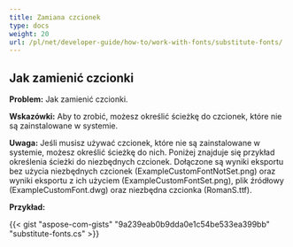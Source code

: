 ```yaml
---
title: Zamiana czcionek
type: docs
weight: 20
url: /pl/net/developer-guide/how-to/work-with-fonts/substitute-fonts/
---
```



## **Jak zamienić czcionki**

**Problem:** Jak zamienić czcionki.

**Wskazówki:** Aby to zrobić, możesz określić ścieżkę do czcionek, które nie są zainstalowane w systemie.

**Uwaga:** Jeśli musisz używać czcionek, które nie są zainstalowane w systemie, możesz określić ścieżkę do nich. Poniżej znajduje się przykład określenia ścieżki do niezbędnych czcionek. Dołączone są wyniki eksportu bez użycia niezbędnych czcionek (ExampleCustomFontNotSet.png) oraz wyniki eksportu z ich użyciem (ExampleCustomFontSet.png), plik źródłowy (ExampleCustomFont.dwg) oraz niezbędna czcionka (RomanS.ttf).

**Przykład:**

{{< gist "aspose-com-gists" "9a239eab0b9dda0e1c54be533ea399bb" "substitute-fonts.cs" >}}
